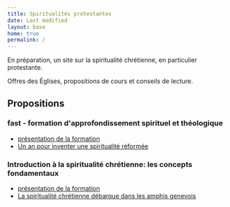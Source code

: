 ```yaml
--- 
title: Spiritualités protestantes
date: Last modified
layout: base
home: true
permalink: /
---
```


En préparation, un site sur la spiritualité chrétienne, en particulier protestante.

Offres des Églises, propositions de cours et conseils de lecture.

## Propositions

### fast - formation d'approfondissement spirituel et théologique

- [présentation de la formation](https://cedresformation.ch/fast/)
- [Un an pour inventer une spiritualité réformée](https://www.reformes.ch/spiritualites/2019/09/un-pour-inventer-une-spiritualite-reformee-reformes-octobre-2019-spiritualite)

### Introduction à la spiritualité chrétienne: les concepts fondamentaux

- [présentation de la formation](https://www.unige.ch/theologie/irse/actualites/introduction-a-la-spiritualite-chretienne-les-concepts-fondamentaux-cours-du-semestre-dautomne-2019/)
- [La spiritualité chrétienne débarque dans les amphis genevois](https://www.protestinfo.ch/spiritualites/2019/09/la-spiritualite-chretienne-debarque-dans-les-amphis-genevois-ge-unige)